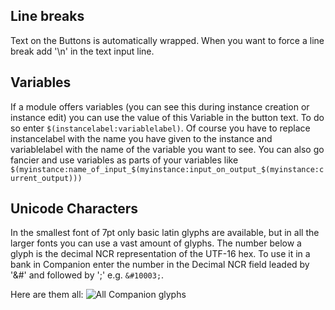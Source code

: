 ## Line breaks

Text on the Buttons is automatically wrapped. When you want to force a line break add '\n' in the text input line.

## Variables

If a module offers variables (you can see this during instance creation or instance edit) you can use the value of this Variable in the button text.
To do so enter `$(instancelabel:variablelabel)`. Of course you have to replace instancelabel with the name you have given to the instance and variablelabel with the name of the variable you want to see.
You can also go fancier and use variables as parts of your variables like `$(myinstance:name_of_input_$(myinstance:input_on_output_$(myinstance:current_output)))`

## Unicode Characters

In the smallest font of 7pt only basic latin glyphs are available, but in all the larger fonts you can use a vast amount of glyphs. The number below a glyph is the decimal NCR representation of the UTF-16 hex. To use it in a bank in Companion enter the number in the Decimal NCR field leaded by '&#' and followed by ';' e.g. `&#10003;`.

Here are them all:
![All Companion glyphs](https://i.imgur.com/SsIE6OQ.png)
